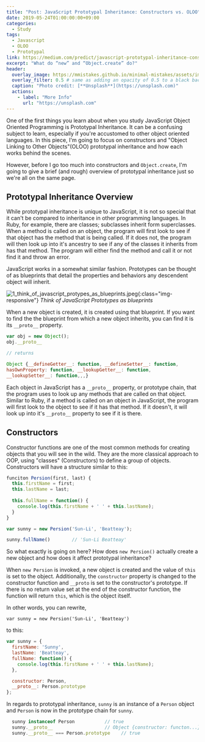 ```yaml
---
title: "Post: JavaScript Prototypal Inheritance: Constructors vs. OLOO"
date: 2019-05-24T01:00:00:00+09:00
categories:
  - Study
tags:
  - Javascript
  - OLOO
  - Prototypal
link: https://medium.com/predict/javascript-prototypal-inheritance-constructors-vs-oloo-d90c482aaa55
excerpt: "What do “new” and “Object.create” do?"
header:
  overlay_image: https://mmistakes.github.io/minimal-mistakes/assets/images/unsplash-image-1.jpg
  overlay_filter: 0.5 # same as adding an opacity of 0.5 to a black background
  caption: "Photo credit: [**Unsplash**](https://unsplash.com)"
  actions:
    - label: "More Info"
      url: "https://unsplash.com"
---
```


One of the first things you learn about when you study JavaScript Object Oriented Programming is Prototypal Inheritance. It can be a confusing subject to learn, especially if you're accustomed to other object oriented languages. In this piece, I'm going to focus on constructors and "Object Linking to Other Objects"(OLOO) prototypal inheritance and how each works behind the scenes.

However, before I go too much into constructors and ```Object.create```, I'm going to give a brief (and rough) overview of prototypal inheritance just so we're all on the same page.

## Prototypal Inheritance Overview
While prototypal inheritance is unique to JavaScript, it is not so special that it can't be compared to inheritance in other programming languages. In Ruby, for example, there are classes; subclasses inherit form superclasses. When a method is called on an object, the program will first look to see if that object has the method that is being called. If it does not, the program will then look up into it's ancestry to see if any of the classes it inherits from has that method. The program will either find the method and call it or not find it and throw an error.

JavaScript works in a somewhat similar fashion. Prototypes can be thought of as blueprints that detail the properties and behaviors any descendent object will inherit.


![1_think_of_javascript_protypes_as_blueprints.jpeg]({{site.url}}{{site.baseurl}}/assets/images/1_think_of_javascript_protypes_as_blueprints.jpeg){:class="img-responsive"}
*Think of JavaScript Prototypes as blueprints*

When a new object is created, it is created using that blueprint. If you want to find the the blueprint from which a new object inherits, you can find it is its ```__proto__``` property.

```javascript
var obj = new Object();
obj.__proto__

// returns

Object {__defineGetter__: function, __defineSetter__: function, 
hasOwnProperty: function, __lookupGetter__: function,
__lookupSetter__: function,,,}
```


Each object in JavaScript has a ```__proto__``` property, or prototype chain, that the program uses to look up any methods that are called on that object. Similar to Ruby, if a method is called on an object in JavaScript, the program will first look to the object to see if it has that method. If it doesn't, it will look up into it's ```__proto__``` property to see if it is there.

## Constructors

Constructor functions are one of the most common methods for creating objects that you will see in the wild. They are the more classical approach to OOP, using "classes" (Constructors) to define a group of objects. Constructors will have a structure similar to this:

```javascript
funciton Persion(first, last) {
  this.firstName = first;
  this.lastName = last;
  
  this.fullName = function() {
    console.log(this.firstName + ' ' + this.lastName); 
  }
}

var sunny = new Persion('Sun-Li', 'Beatteay');

sunny.fullName()        // 'Sun-Li Beatteay'
```

So what exactly is going on here? How does ```new Persion()``` actually create a new object and how does it affect prototypal inheritance?

When ```new Persion``` is invoked, a new object is created and the value of ```this``` is set to the object. Additionally, the ```constructor``` property is changed to the constructor function and ```__proto``` is set to the constructor's prototype. If there is no return value set at the end of the constructor function, the function will return ```this```, which is the object itself.


In other words, you can rewrite,

```var sunny = new Persion('Sun-Li', 'Beatteay')```

to this:

```javascript
var sunny = {
  firstName: 'Sunny',
  lastName: 'Beatteay',
  fullName: function() {
    console.log(this.firstName + ' ' + this.lastName);
  },

  constructor: Person,
  __proto__: Person.prototype
};
```

In regards to prototypal inheritance, ```sunny``` is an instance of a ```Person``` object and ```Person``` is now in the prototype chain for ```sunny```.

```javascript
  sunny instanceof Person           // true
  sunny.__proto__                   // Object {constructor: functon...}
  sunny.__proto__ === Person.prototype    // true
```



























